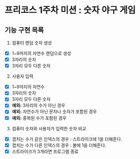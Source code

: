 # 프리코스 1주차 미션 : 숫자 야구 게임
## 기능 구현 목록
1. 컴퓨터 랜덤 숫자 생성
- [x] 1~9까지의 자연수 랜덤으로 생성
- [x] 3자리의 숫자
- [x] 3자리 모두 다른 숫자

2. 사용자 입력
- [x] 1~9까지의 자연수
- [x] 3자리의 숫자
- [x] 3자리 모두 다른 숫자
- [x] **예외:** 3자리의 수가 아닌 경우
- [x] **예외:** 자연수가 아닌 문자나 숫자가 포함된 경우
- [x] **예외:** 중복된 수가 포함된 경우

3. 컴퓨터 숫자와 사용자가 입력한 숫자 비교
- [x] 겹치는 수가 같은 인덱스의 경우 : 스트라이크에 1을 더해준다.
- [x] 겹치는 수가 다른 인덱스의 경우 : 볼에 1을 더해준다.
- [x] 스트라이크가 3개라면 프로그램 종료